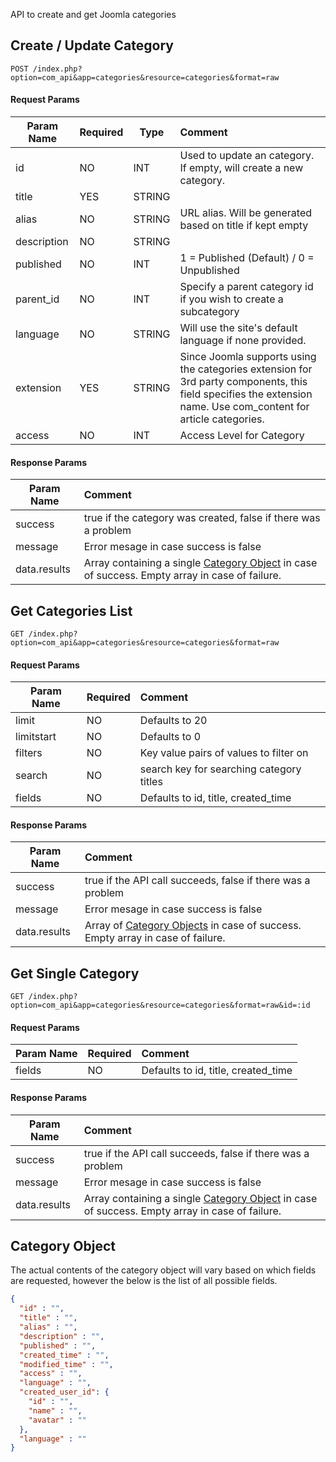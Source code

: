 API to create and get Joomla categories

## Create / Update Category

```http
POST /index.php?option=com_api&app=categories&resource=categories&format=raw
```

#### Request Params

| Param Name | Required | Type | Comment  |
| ---------- | -------- | ------- | :---- |
| id         | NO       |  INT | Used to update an category. If empty, will create a new category.      | 
| title      | YES      | STRING |         |
| alias      | NO      | STRING | URL alias. Will be generated based on title if kept empty |
| description    | NO      | STRING |        |
| published    | NO      | INT | 1 = Published (Default) / 0 = Unpublished |
| parent_id      | NO      | INT |  Specify a parent category id if you wish to create a subcategory |
| language | NO | STRING | Will use the site's default language if none provided. |
| extension | YES | STRING | Since Joomla supports using the categories extension for 3rd party components, this field specifies the extension name. Use com_content for article categories.  |
| access | NO | INT | Access Level for Category |


#### Response Params

| Param Name | Comment |
| ---------- | :------ |
| success | true if the category was created, false if there was a problem |
| message | Error mesage in case success is false |
| data.results | Array containing a single [Category Object](#category-object) in case of success. Empty array in case of failure. |

## Get Categories List
```http
GET /index.php?option=com_api&app=categories&resource=categories&format=raw
```
#### Request Params

| Param Name | Required | Comment |
| ---------- | -------- | :------ |
| limit         | NO       | Defaults to 20        | 
| limitstart      | NO      | Defaults to 0        |
| filters | NO | Key value pairs of values to filter on |
| search | NO | search key for searching category titles |
| fields         | NO       | Defaults to id, title, created_time | 


#### Response Params

| Param Name | Comment |
| ---------- | :------- |
| success | true if the API call succeeds, false if there was a problem |
| message | Error mesage in case success is false |
| data.results | Array of [Category Objects](#category-object) in case of success. Empty array in case of failure. |


## Get Single Category
```http
GET /index.php?option=com_api&app=categories&resource=categories&format=raw&id=:id
```

#### Request Params

| Param Name | Required | Comment |
| ---------- | -------- | :------ |
| fields         | NO       | Defaults to id, title, created_time | 


#### Response Params

| Param Name | Comment  |
| ---------- | :------- |
| success | true if the API call succeeds, false if there was a problem |
| message | Error mesage in case success is false |
| data.results | Array containing a single [Category Object](#category-object) in case of success. Empty array in case of failure. |


## Category Object
The actual contents of the category object will vary based on which fields are requested, however the below is the list of all possible fields.

```json
{
  "id" : "",
  "title" : "",
  "alias" : "",
  "description" : "",
  "published" : "",
  "created_time" : "",
  "modified_time" : "",
  "access" : "",
  "language" : "",
  "created_user_id": {
    "id" : "",
    "name" : "",
    "avatar" : ""
  },
  "language" : ""
}
```